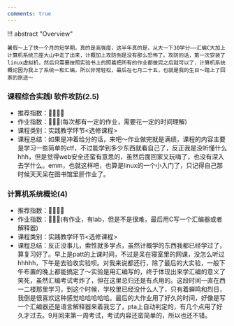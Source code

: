 ```yaml
---
comments: true
---
```


!!! abstract "Overview"

    暑假～上了快一个月的短学期，真的是高强度，这半年真的是，从大一下30学分——汇编C大加上计算机系统三座大山中走了出来，计概加上攻防倒是没有那么恐怖了。攻防的话，第一次安装了linux虚拟机，然后只需要按照实验书上的照着把所有的作业都做完之后就可以了，计算机系统概论因为我上了系统一和汇编，所以非常轻松，最后在七月二十五，也就是我的生日～踏上了回家的旅途～

### 课程综合实践I 软件攻防(2.5)
- 推荐指数：:star2::star2::star2::star2:
- 作业指数：:star2::star2::star2:(每次都有一定的作业，需要花一定的时间理解)
- 课程类别：实践教学环节<选修课程>
- 课程总结：如果是冲着给分的话，来吧～作业做完就是满绩，课程的内容主要是学习一些简单的ctf，不过能学到多少东西就看自己了，反正我是没听懂什么hhh，但是觉得web安全还蛮有意思的，虽然后面回家又玩嗨了，也没有深入去学什么。emm，也就这样吧，也算是linux的一个小入门了，只记得自己那时候天天呆在图书馆里肝作业了。

### 计算机系统概论(4)
- 推荐指数：:star2::star2::star2::star2:
- 作业指数：:star2::star2::star2:(有作业，有lab，但是不是很难，最后用C写一个汇编器或者解释器)
- 课程类别：实践教学环节<选修课程>
- 课程总结：反正没事儿，索性就多学点，虽然计概学的东西我都已经学过了，算复习好了。早上是patt的上课时间，不过是呆在寝室里的网课，没怎么听过hhhhh，下午是去验收实验呗。对我来说都还行，除了最后的大实验，一般下午布置的晚上都能搞定了～实验是用汇编写的，终于体现出来学汇编的意义了笑死，虽然汇编考试考炸了，但在这里总归还是有点用的。这段时间一直在西一二楼那里学习，到这个时候，学校里已经没什么人了，只有着蝉鸣和烈日，我倒是很喜欢这种感觉哈哈哈哈哈。最后的大作业用了好久的时间，好像是写一个汇编器还是语言解释器来着我忘了，pta上自动判定的，有几个点用了好久才过去。9月回来第一周考试，考试内容还蛮简单的，所以也还不错。

<!-- <hr>
<span id="busuanzi_container_page_pv"><font size="3" color="grey">本文总阅读量<span id="busuanzi_value_page_pv"></span>次</font></span>
<br/> -->